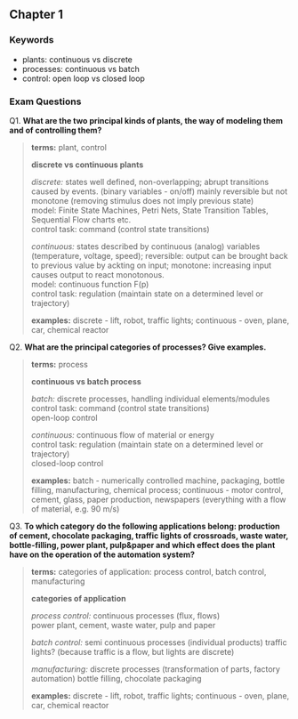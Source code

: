 ## Chapter 1


### Keywords

* plants: continuous vs discrete
* processes: continuous vs batch
* control: open loop vs closed loop

### Exam Questions

Q1. **What are the two principal kinds of plants, the way of modeling them and of controlling them?**

> **terms:** plant, control
>
> **discrete vs continuous plants**  
>
> *discrete:* states well defined, non-overlapping; abrupt transitions caused by events. (binary variables - on/off) mainly reversible but not monotone (removing stimulus does not imply previous state)  
>   model: Finite State Machines, Petri Nets, State Transition Tables, Sequential Flow charts etc.  
>   control task: command (control state transitions)  
>
> *continuous:* states described by continuous (analog) variables (temperature, voltage, speed); reversible: output can be brought back to previous value by ackting on input; monotone: increasing input causes output to react monotonous.  
>   model: continuous function F(p)  
>   control task: regulation (maintain state on a determined level or trajectory)  
>
> **examples:** discrete - lift, robot, traffic lights; continuous - oven, plane, car, chemical reactor

Q2. **What are the principal categories of processes? Give examples.**

> **terms:** process
>
> **continuous vs batch process**  
>
> *batch:* discrete processes, handling individual elements/modules  
>   control task: command (control state transitions)  
>   open-loop control
>
> *continuous:* continuous flow of material or energy  
>   control task: regulation (maintain state on a determined level or trajectory)  
>   closed-loop control
>
> **examples:** batch - numerically controlled machine, packaging, bottle filling, manufacturing, chemical process; continuous - motor control, cement, glass, paper production, newspapers (everything with a flow of material, e.g. 90 m/s)


Q3. **To which category do the following applications belong: production of cement, chocolate packaging, traffic lights of crossroads, waste water, bottle-filling, power plant, pulp&paper and which effect does the plant have on the operation of the automation system?**

> **terms:** categories of application: process control, batch control, manufacturing
>
> **categories of application**  
>
> *process control:* continuous processes (flux, flows)  
> power plant, cement, waste water, pulp and paper
>
> *batch control:* semi continuous processes (individual products)
> traffic lights? (because traffic is a flow, but lights are discrete)
>
> *manufacturing:* discrete processes (transformation of parts, factory automation)
> bottle filling, chocolate packaging
>
> **examples:** discrete - lift, robot, traffic lights; continuous - oven, plane, car, chemical reactor
